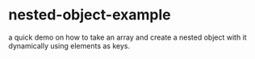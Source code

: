 nested-object-example
=====================

a quick demo on how to take an array and create a nested object with it dynamically using elements as keys.
